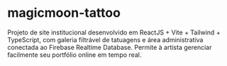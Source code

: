 # magicmoon-tattoo
Projeto de site institucional desenvolvido em ReactJS + Vite + Tailwind + TypeScript, com galeria filtrável de tatuagens e área administrativa conectada ao Firebase Realtime Database. Permite à artista gerenciar facilmente seu portfólio online em tempo real.
